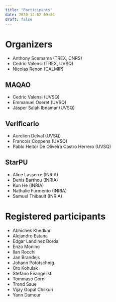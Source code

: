 ```yaml
---
title: "Participants"
date: 2020-12-02 09:04
draft: false
---
```


# Organizers

- Anthony Scemama (TREX, CNRS)
- Cedric Valensi (TREX, UVSQ)
- Nicolas Renon (CALMIP)

## MAQAO 
- Cedric Valensi (UVSQ)
- Emmanuel Oseret (UVSQ)
- Jäsper Salah Ibnamar (UVSQ)

## Verificarlo
- Aurelien Delval (UVSQ)
- Francois Coppens (UVSQ)
- Pablo Heitor De Oliveira Castro Herrero (UVSQ)

## StarPU

- Alice Lasserre (INRIA)
- Denis Barthou (INRIA)
- Kun He (INRIA)
- Nathalie Furmento (INRIA)
- Samuel Thibault (INRIA)


# Registered participants

- Abhishek Khedkar
- Alejandro Estana
- Edgar Landinez Borda
- Enzo Monino
- Ilan Rocchi
- Jan Brandejs
- Johann Pototschnig
- Oto Kohulak
- Stefano Evangelisti
- Tommaso Gorni
- Trond Saue
- Vijay Gopal Chilkuri
- Yann Damour



